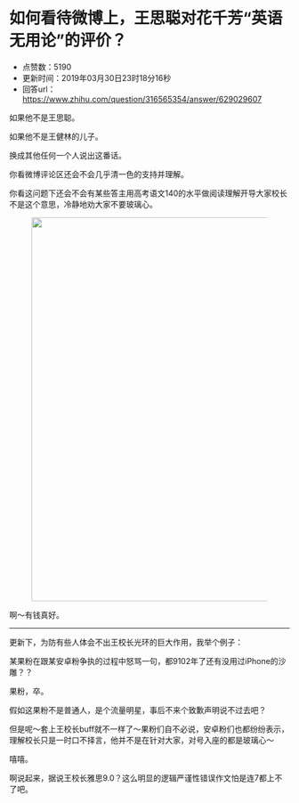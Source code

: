 # 如何看待微博上，王思聪对花千芳“英语无用论”的评价？
- 点赞数：5190
- 更新时间：2019年03月30日23时18分16秒
- 回答url：https://www.zhihu.com/question/316565354/answer/629029607
<body>
 <p data-pid="Ndb6VOEk">如果他不是王思聪。</p>
 <p data-pid="k71pdmf4">如果他不是王健林的儿子。</p>
 <p data-pid="ccKWhrR4">换成其他任何一个人说出这番话。</p>
 <p data-pid="aYHKg8oa">你看微博评论区还会不会几乎清一色的支持并理解。</p>
 <p data-pid="8xUmr8X7">你看这问题下还会不会有某些答主用高考语文140的水平做阅读理解开导大家校长不是这个意思，冷静地劝大家不要玻璃心。</p>
 <figure data-size="normal">
  <img src="https://picx.zhimg.com/50/v2-2d48ed4bfd90156f39707ac016f0dba8_720w.jpg?source=1940ef5c" data-rawwidth="690" data-rawheight="690" data-size="normal" data-original-token="v2-b776edd3aba9ed08827dc5046d13f650" data-default-watermark-src="https://pica.zhimg.com/50/v2-16497b4cbfcb5fe2a31a87075c8eb2af_720w.jpg?source=1940ef5c" class="origin_image zh-lightbox-thumb" width="690" data-original="https://picx.zhimg.com/v2-2d48ed4bfd90156f39707ac016f0dba8_r.jpg?source=1940ef5c">
 </figure>
 <p data-pid="fpqpB4_m">啊～有钱真好。</p>
 <hr>
 <p data-pid="XaHOAW0M">更新下，为防有些人体会不出王校长光环的巨大作用，我举个例子：</p>
 <p data-pid="aXyrj4uj">某果粉在跟某安卓粉争执的过程中怒骂一句，都9102年了还有没用过iPhone的沙雕？？</p>
 <p data-pid="F7KM_5Ki">果粉，卒。</p>
 <p data-pid="EvU2LMVn">假如这果粉不是普通人，是个流量明星，事后不来个致歉声明说不过去吧？</p>
 <p data-pid="V7NnWf82">但是呢～套上王校长buff就不一样了～果粉们自不必说，安卓粉们也都纷纷表示，理解校长只是一时口不择言，他并不是在针对大家，对号入座的都是玻璃心～</p>
 <p data-pid="Kes0fQAW">嘻嘻。</p>
 <p data-pid="WO8u4ODf">啊说起来，据说王校长雅思9.0？这么明显的逻辑严谨性错误作文怕是连7都上不了吧。</p>
</body>